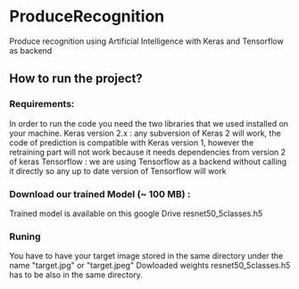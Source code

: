 # ProduceRecognition
Produce recognition using Artificial Intelligence with Keras and Tensorflow as backend

## How to run the project?
### Requirements: 

In order to run the code you need the two libraries that we used installed on your machine.
Keras version 2.x : any subversion of Keras 2 will work, the code of prediction is compatible with Keras version 1, however the retraining part will not work because it needs dependencies from version 2 of keras
Tensorflow : we are using Tensorflow as a backend without calling it directly so any up to date version of Tensorflow will work

### Download our trained Model (~ 100 MB) : 
Trained model is available on this google Drive  resnet50_5classes.h5

### Runing
You have to have your target image stored in the same directory under the name "target.jpg" or "target.jpeg" 
Dowloaded weights resnet50_5classes.h5 has to be also in the same directory.
